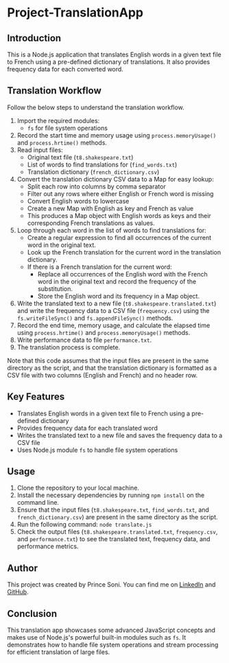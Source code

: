 # Project-TranslationApp

## Introduction
This is a Node.js application that translates English words in a given text file to French using a pre-defined dictionary of translations. It also provides frequency data for each converted word.

## Translation Workflow
Follow the below steps to understand the translation workflow.

1. Import the required modules:
   - `fs` for file system operations
2. Record the start time and memory usage using `process.memoryUsage()` and `process.hrtime()` methods.
3. Read input files: 
   - Original text file (`t8.shakespeare.txt`)
   - List of words to find translations for (`find_words.txt`)
   - Translation dictionary (`french_dictionary.csv`)
4. Convert the translation dictionary CSV data to a Map for easy lookup:
   - Split each row into columns by comma separator
   - Filter out any rows where either English or French word is missing
   - Convert English words to lowercase
   - Create a new Map with English as key and French as value
   - This produces a Map object with English words as keys and their corresponding French translations as values.
5. Loop through each word in the list of words to find translations for:
   - Create a regular expression to find all occurrences of the current word in the original text.
   - Look up the French translation for the current word in the translation dictionary.
   - If there is a French translation for the current word:
     - Replace all occurrences of the English word with the French word in the original text and record the frequency of the substitution.
     - Store the English word and its frequency in a Map object.
6. Write the translated text to a new file (`t8.shakespeare.translated.txt`) and write the frequency data to a CSV file (`frequency.csv`) using the `fs.writeFileSync()` and `fs.appendFileSync()` methods.
7. Record the end time, memory usage, and calculate the elapsed time using `process.hrtime()` and `process.memoryUsage()` methods.
8. Write performance data to file `performance.txt`.
9. The translation process is complete.

Note that this code assumes that the input files are present in the same directory as the script, and that the translation dictionary is formatted as a CSV file with two columns (English and French) and no header row.

## Key Features
- Translates English words in a given text file to French using a pre-defined dictionary
- Provides frequency data for each translated word
- Writes the translated text to a new file and saves the frequency data to a CSV file
- Uses Node.js module `fs` to handle file system operations

## Usage
1. Clone the repository to your local machine.
2. Install the necessary dependencies by running `npm install` on the command line.
3. Ensure that the input files (`t8.shakespeare.txt`, `find_words.txt`, and `french_dictionary.csv`) are present in the same directory as the script.
4. Run the following command: `node translate.js`
5. Check the output files (`t8.shakespeare.translated.txt`, `frequency.csv`, and `performance.txt`) to see the translated text, frequency data, and performance metrics.

## Author
This project was created by Prince Soni. You can find me on [LinkedIn](https://linkedin.com/in/prince9871) and [GitHub](https://github.com/prince9871).

## Conclusion
This translation app showcases some advanced JavaScript concepts and makes use of Node.js's powerful built-in modules such as `fs`. It demonstrates how to handle file system operations and stream processing for efficient translation of large files.